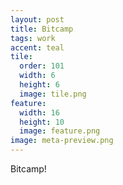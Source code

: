 ```yaml
---
layout: post
title: Bitcamp
tags: work
accent: teal
tile:
  order: 101
  width: 6
  height: 6
  image: tile.png
feature:
  width: 16
  height: 10
  image: feature.png
image: meta-preview.png
---
```


Bitcamp!